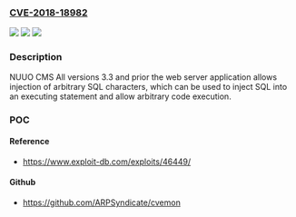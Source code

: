 ### [CVE-2018-18982](https://cve.mitre.org/cgi-bin/cvename.cgi?name=CVE-2018-18982)
![](https://img.shields.io/static/v1?label=Product&message=NUUO%20CMS&color=blue)
![](https://img.shields.io/static/v1?label=Version&message=All%20versions%203.3%20and%20prior%20&color=brightgreen)
![](https://img.shields.io/static/v1?label=Vulnerability&message=IMPROPER%20NEUTRALIZATION%20OF%20SPECIAL%20ELEMENTS%20USED%20IN%20AN%20SQL%20COMMAND%20('SQL%20INJECTION')%20CWE-89&color=brightgreen)

### Description

NUUO CMS All versions 3.3 and prior the web server application allows injection of arbitrary SQL characters, which can be used to inject SQL into an executing statement and allow arbitrary code execution.

### POC

#### Reference
- https://www.exploit-db.com/exploits/46449/

#### Github
- https://github.com/ARPSyndicate/cvemon

